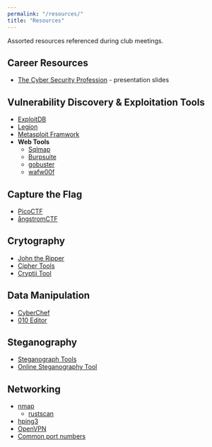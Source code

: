 ```yaml
---
permalink: "/resources/"
title: "Resources"
---
```


Assorted resources referenced during club meetings.

##  Career Resources

- [The Cyber Security Profession](https://docs.google.com/presentation/d/1-s8vyxrRhlyQDaov2C8ct-h9T8kmwJBWKd2Nh_HXSjU/edit?hl=en&forcehl=1#slide=id.p) - presentation slides

## Vulnerability Discovery & Exploitation Tools

- [ExploitDB](https://www.exploit-db.com)
- [Legion](https://github.com/GoVanguard/legion)
- [Metasploit Framwork](https://github.com/rapid7/metasploit-framework)
- **Web Tools**
	- [Sqlmap](https://sqlmap.org)
	- [Burpsuite](https://portswigger.net/burp/communitydownload)
	- [gobuster](https://github.com/OJ/gobuster)
	- [wafw00f](https://github.com/EnableSecurity/wafw00f)

## Capture the Flag

- [PicoCTF](https://picoctf.org/)
- [ångstromCTF](https://angstromctf.com/)


## Crytography

- [John the Ripper](https://www.openwall.com/john)
- [Cipher Tools](http://rumkin.com/tools/cipher/)
- [Cryptii Tool](https://cryptii.com/)

## Data Manipulation

- [CyberChef](https://gchq.github.io/CyberChef/)
- [010 Editor](https://www.sweetscape.com/010editor/)

## Steganography

- [Steganograph Tools](https://resources.infosecinstitute.com/steganography-and-tools-to-perform-steganography)
- [Online Steganography Tool](https://stylesuxx.github.io/steganography/)

## Networking

- [nmap](https://nmap.org/book/port-scanning-tutorial.html)
	 - [rustscan](https://github.com/rustscan/rustscan)
- [hping3](https://www.kali.org/tools/hping3/)
- [OpenVPN](https://openvpn.net/community-resources/how-to/)
- [Common port numbers](https://www.cloudflare.com/learning/network-layer/what-is-a-computer-port/)
